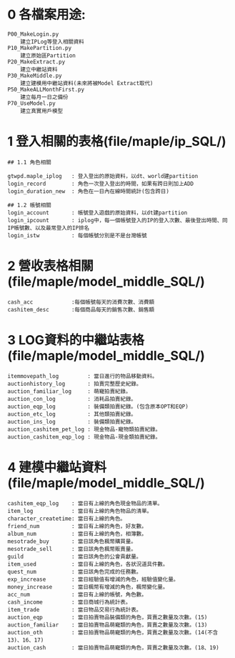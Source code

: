 # 0 各檔案用途:


    P00_MakeLogin.py
        建立IPLog等登入相關資料
    P10_MakePartition.py
        建立原始區Partition
    P20_MakeExtract.py
        建立中繼站資料
    P30_MakeMiddle.py
        建立建模用中繼站資料(未來將被Model Extract取代)
    P50_MakeALLMonthFirst.py
        建立每月一日之備份
    P70_UseModel.py
        建立真實用戶模型

# 1 登入相關的表格(file/maple/ip_SQL/)
	## 1.1 角色相關
	
	gtwpd.maple_iplog	: 登入登出的原始資料，以dt、world建partition
	login_record		: 角色一次登入登出的時間，如果有跨日則加上ADD
	login_duration_new	: 角色在一日內在線時間統計(包含跨日)
	
	## 1.2 帳號相關
	login_account		: 帳號登入遊戲的原始資料，以dt建partition
	login_ipcount		: iplog中，每一個帳號登入的IP的登入次數、最後登出時間、同IP帳號數、以及最常登入的IP排名
	login_istw			: 每個帳號分別是不是台灣帳號

# 2 營收表格相關(file/maple/model_middle_SQL/)
	cash_acc			:每個帳號每天的消費次數、消費額
	cashitem_desc		:每個商品每天的銷售次數、銷售額

# 3 LOG資料的中繼站表格(file/maple/model_middle_SQL/)

	itemmovepath_log         : 當日進行的物品移動資料。
	auctionhistory_log       : 拍賣完整歷史紀錄。
	auction_familiar_log     : 萌寵拍賣紀錄。
	auction_con_log          : 消耗品拍賣紀錄。
	auction_eqp_log          : 裝備類拍賣紀錄。(包含原本OPT和EQP)
	auction_etc_log          : 其他類拍賣紀錄。
	auction_ins_log          : 裝備類拍賣紀錄。
	auction_cashitem_pet_log : 現金物品-寵物類拍賣紀錄。
	auction_cashitem_eqp_log : 現金物品-現金類拍賣紀錄。
	
# 4 建模中繼站資料(file/maple/model_middle_SQL/)
	cashitem_eqp_log	: 當日有上線的角色現金物品的清單。
	item_log			: 當日有上線的角色物品的清單。
	character_createtime: 當日有上線的角色。
    friend_num			: 當日有上線的角色，好友數。
    album_num    	    : 當日有上線的角色，相簿數。
    mesotrade_buy    	: 當日該角色楓幣購買量。
    mesotrade_sell		: 當日該角色楓幣販賣量。
    guild            	: 當日該角色的公會貢獻量。
    item_used        	: 當日有上線的角色，各狀況道具件數。
    quest_num        	: 當日該角色完成的任務數。
    exp_increase     	: 當日經驗值有增減的角色，經驗值變化量。
    money_increase   	: 當日楓幣有增減的角色，楓幣變化量。
    acc_num          	: 當日有上線的帳號，角色數。
    cash_income      	: 當日商城行為統計表。
    item_trade       	: 當日物品交易行為統計表。
    auction_eqp      	: 當日拍賣物品裝備類的角色，買賣之數量及次數。(15)
    auction_familiar 	: 當日拍賣物品萌寵類的角色，買賣之數量及次數。(13)
    auction_oth      	: 當日拍賣物品萌寵類的角色，買賣之數量及次數。(14(不含13)、16、17)
    auction_cash     	: 當日拍賣物品萌寵類的角色，買賣之數量及次數。(18、19)
